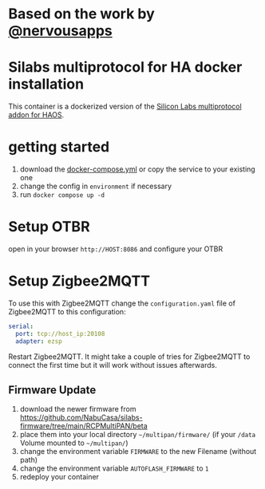 # Based on the work by [@nervousapps](https://github.com/nervousapps/haDOCKERaddons/tree/master/silabs-multiprotocol/dockerCustom)

# Silabs multiprotocol for HA docker installation

This container is a dockerized version of the [Silicon Labs multiprotocol addon for HAOS](https://skyconnect.home-assistant.io/procedures/enable-multiprotocol/).

# getting started

1. download the [docker-compose.yml](docker-compose.yml) or copy the service to your existing one
2. change the config in `environment` if necessary
2. run `docker compose up -d`

# Setup OTBR

open in your browser `http://HOST:8086` and configure your OTBR

# Setup Zigbee2MQTT

To use this with Zigbee2MQTT change the `configuration.yaml` file of Zigbee2MQTT to this configuration:

```yaml
serial:
  port: tcp://host_ip:20108
  adapter: ezsp
```

Restart Zigbee2MQTT.
It might take a couple of tries for Zigbee2MQTT to connect the first time but it will work without issues afterwards.

## Firmware Update

1. download the newer firmware from https://github.com/NabuCasa/silabs-firmware/tree/main/RCPMultiPAN/beta
2. place them into your local directory `~/multipan/firmware/` (if your `/data` Volume mounted to `~/multipan/`)
3. change the environment variable `FIRMWARE` to the new Filename (without path)
4. change the environment variable `AUTOFLASH_FIRMWARE` to `1`
5. redeploy your container
